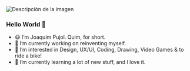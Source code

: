 <image src="https://picsum.photos/800/600" alt="Descripción de la imagen">

### Hello World 👋 ###

- 😃 I’m Joaquim Pujol. Quim, for short.
- 🔭 I’m currently working on reinventing myself.
- 👀 I’m interested in Design, UX/UI, Coding, Drawing, Video Games & to ride a bike!
- 🌱 I’m currently learning a lot of new stuff, and I love it.

<!--
**jqm75/jqm75** is a ✨ _special_ ✨ repository because its `README.md` (this file) appears on your GitHub profile.

Here are some ideas to get you started:

- 🔭 I’m currently working on ...
- 🌱 I’m currently learning ...
- 👯 I’m looking to collaborate on ...
- 🤔 I’m looking for help with ...
- 💬 Ask me about ...
- 📫 How to reach me: ...
- 😄 Pronouns: ...
- ⚡ Fun fact: ...
-->
